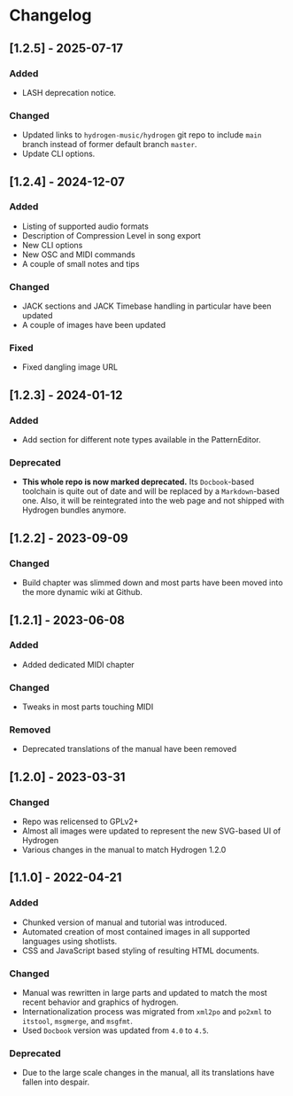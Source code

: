 # Changelog

## [1.2.5] - 2025-07-17

### Added

- LASH deprecation notice.

### Changed

- Updated links to `hydrogen-music/hydrogen` git repo to include `main` branch
  instead of former default branch `master`.
- Update CLI options.

## [1.2.4] - 2024-12-07

### Added

- Listing of supported audio formats
- Description of Compression Level in song export
- New CLI options
- New OSC and MIDI commands
- A couple of small notes and tips

### Changed

- JACK sections and JACK Timebase handling in particular have been updated
- A couple of images have been updated

### Fixed

- Fixed dangling image URL

## [1.2.3] - 2024-01-12

### Added

- Add section for different note types available in the PatternEditor.

### Deprecated

- **This whole repo is now marked deprecated.** Its `Docbook`-based toolchain is
  quite out of date and will be replaced by a `Markdown`-based one. Also, it
  will be reintegrated into the web page and not shipped with Hydrogen bundles
  anymore.

## [1.2.2] - 2023-09-09

### Changed

- Build chapter was slimmed down and most parts have been moved into the more
  dynamic wiki at Github.

## [1.2.1] - 2023-06-08

### Added

- Added dedicated MIDI chapter

### Changed

- Tweaks in most parts touching MIDI

### Removed

- Deprecated translations of the manual have been removed

## [1.2.0] - 2023-03-31

### Changed

- Repo was relicensed to GPLv2+
- Almost all images were updated to represent the new SVG-based UI of Hydrogen
- Various changes in the manual to match Hydrogen 1.2.0

## [1.1.0] - 2022-04-21

### Added

- Chunked version of manual and tutorial was introduced.
- Automated creation of most contained images in all supported languages using
  shotlists.
- CSS and JavaScript based styling of resulting HTML documents.

### Changed

- Manual was rewritten in large parts and updated to match the most recent
  behavior and graphics of hydrogen.
- Internationalization process was migrated from `xml2po` and `po2xml` to
  `itstool`, `msgmerge`, and `msgfmt`.
- Used `Docbook` version was updated from `4.0` to `4.5`.

### Deprecated

- Due to the large scale changes in the manual, all its translations have fallen
  into despair.
